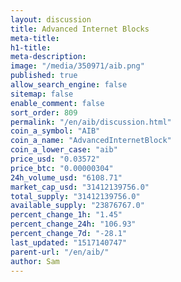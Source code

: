 ```yaml
---
layout: discussion
title: Advanced Internet Blocks
meta-title: 
h1-title: 
meta-description: 
image: "/media/350971/aib.png"
published: true
allow_search_engine: false
sitemap: false
enable_comment: false
sort_order: 809
permalink: "/en/aib/discussion.html"
coin_a_symbol: "AIB"
coin_a_name: "AdvancedInternetBlock"
coin_a_lower_case: "aib"
price_usd: "0.03572"
price_btc: "0.00000304"
24h_volume_usd: "6108.71"
market_cap_usd: "31412139756.0"
total_supply: "31412139756.0"
available_supply: "23876767.0"
percent_change_1h: "1.45"
percent_change_24h: "106.93"
percent_change_7d: "-28.1"
last_updated: "1517140747"
parent-url: "/en/aib/"
author: Sam
---
```


